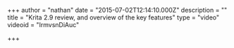 +++
author = "nathan"
date = "2015-07-02T12:14:10.000Z"
description = ""
title = "Krita 2.9 review, and overview of the key features"
type = "video"
videoid = "IrmvsnDiAuc"

+++
